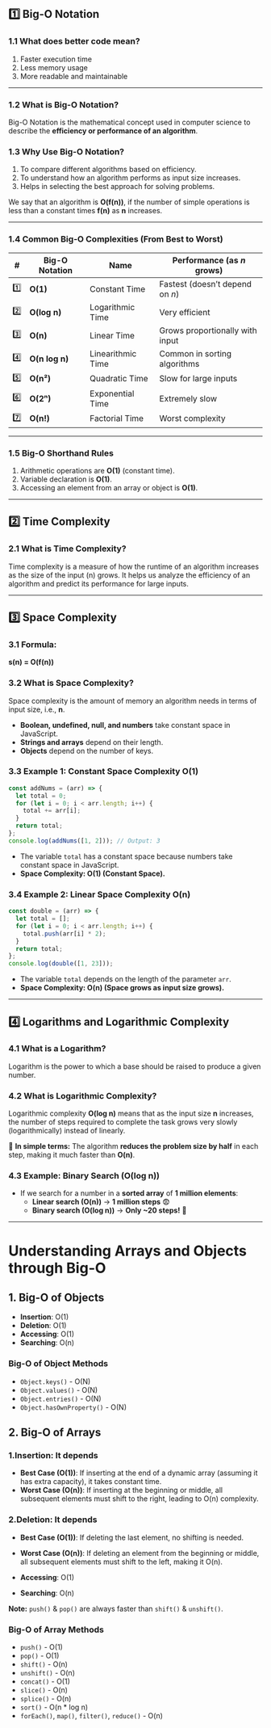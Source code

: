 ## 1️⃣ Big-O Notation

### 1.1 What does better code mean?
1. Faster execution time
2. Less memory usage
3. More readable and maintainable

---

### 1.2 What is Big-O Notation?
Big-O Notation is the mathematical concept used in computer science to describe the **efficiency or performance of an algorithm**.

### 1.3 Why Use Big-O Notation?
1. To compare different algorithms based on efficiency.
2. To understand how an algorithm performs as input size increases.
3. Helps in selecting the best approach for solving problems.

We say that an algorithm is **O(f(n))**, if the number of simple operations is less than a constant times **f(n)** as **n** increases.

---

### 1.4 Common Big-O Complexities (From Best to Worst)

| #  | Big-O Notation | Name                 | Performance (as *n* grows) |
|----|---------------|---------------------|---------------------------|
| 1️⃣  | **O(1)**      | Constant Time       | Fastest (doesn’t depend on *n*) |
| 2️⃣  | **O(log n)**  | Logarithmic Time    | Very efficient |
| 3️⃣  | **O(n)**      | Linear Time         | Grows proportionally with input |
| 4️⃣  | **O(n log n)**| Linearithmic Time   | Common in sorting algorithms |
| 5️⃣  | **O(n²)**     | Quadratic Time      | Slow for large inputs |
| 6️⃣  | **O(2ⁿ)**     | Exponential Time    | Extremely slow |
| 7️⃣  | **O(n!)**     | Factorial Time      | Worst complexity |

---

### 1.5 Big-O Shorthand Rules
1. Arithmetic operations are **O(1)** (constant time).
2. Variable declaration is **O(1)**.
3. Accessing an element from an array or object is **O(1)**.

---

## 2️⃣ Time Complexity

### 2.1 What is Time Complexity?
Time complexity is a measure of how the runtime of an algorithm increases as the size of the input (n) grows.
It helps us analyze the efficiency of an algorithm and predict its performance for large inputs.

---

## 3️⃣ Space Complexity

### 3.1 Formula:
**s(n) = O(f(n))**

### 3.2 What is Space Complexity?
Space complexity is the amount of memory an algorithm needs in terms of input size, i.e., **n**.

- **Boolean, undefined, null, and numbers** take constant space in JavaScript.
- **Strings and arrays** depend on their length.
- **Objects** depend on the number of keys.

### 3.3 Example 1: Constant Space Complexity **O(1)**
```js
const addNums = (arr) => {
  let total = 0;
  for (let i = 0; i < arr.length; i++) {
    total += arr[i];
  }
  return total;
};
console.log(addNums([1, 2])); // Output: 3
```
- The variable `total` has a constant space because numbers take constant space in JavaScript.
- **Space Complexity: O(1) (Constant Space).**

### 3.4 Example 2: Linear Space Complexity **O(n)**
```js
const double = (arr) => {
  let total = [];
  for (let i = 0; i < arr.length; i++) {
    total.push(arr[i] * 2);
  }
  return total;
};
console.log(double([1, 23]));
```
- The variable `total` depends on the length of the parameter `arr`.
- **Space Complexity: O(n) (Space grows as input size grows).**

---

## 4️⃣ Logarithms and Logarithmic Complexity

### 4.1 What is a Logarithm?
Logarithm is the power to which a base should be raised to produce a given number.

### 4.2 What is Logarithmic Complexity?
Logarithmic complexity **O(log n)** means that as the input size **n** increases, the number of steps required to complete the task grows very slowly (logarithmically) instead of linearly.

🔹 **In simple terms:** The algorithm **reduces the problem size by half** in each step, making it much faster than **O(n)**.

### 4.3 Example: **Binary Search** (O(log n))
- If we search for a number in a **sorted array** of **1 million elements**:
  - **Linear search (O(n))** → **1 million steps** 😨
  - **Binary search (O(log n))** → **Only ~20 steps!** 🚀



---

 # Understanding Arrays and Objects through Big-O

## 1. Big-O of Objects

- **Insertion**: O(1)
- **Deletion**: O(1)
- **Accessing**: O(1)
- **Searching**: O(n)

### Big-O of Object Methods
- `Object.keys()` - O(N)
- `Object.values()` - O(N)
- `Object.entries()` - O(N)
- `Object.hasOwnProperty()` - O(N)



## 2. Big-O of Arrays


### 1.Insertion: It depends
- **Best Case (O(1))**: If inserting at the end of a dynamic array (assuming it has extra capacity), it takes constant time.
- **Worst Case (O(n))**: If inserting at the beginning or middle, all subsequent elements must shift to the right, leading to O(n) complexity.

### 2.Deletion: It depends
- **Best Case (O(1))**: If deleting the last element, no shifting is needed.
- **Worst Case (O(n))**: If deleting an element from the beginning or middle, all subsequent elements must shift to the left, making it O(n).

- **Accessing**: O(1)
- **Searching**: O(n)

**Note:** `push()` & `pop()` are always faster than `shift()` & `unshift()`.

### Big-O of Array Methods
- `push()` - O(1)
- `pop()` - O(1)
- `shift()` - O(n)
- `unshift()` - O(n)
- `concat()` - O(1)
- `slice()` - O(n)
- `splice()` - O(n)
- `sort()` - O(n * log n)
- `forEach()`, `map()`, `filter()`, `reduce()` - O(n)